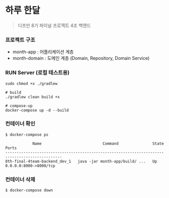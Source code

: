 # 하루 한달
> 디프만 8기 파이널 프로젝트 4조 백엔드

### 프로젝트 구조
* month-app : 어플리케이션 계층
* month-domain : 도메인 계층 (Domain, Repository, Domain Service)


### RUN Server (로컬 테스트용)
```
sudo chmod +x ./gradlew

# build
./gradlew clean build +x

# compose-up
docker-compose up -d --build
```

### 컨테이너 확인
```
$ docker-compose ps

            Name                           Command               State           Ports         
-----------------------------------------------------------------------------------------------
8th-final-4team-backend_dev_1   java -jar month-app/build/ ...   Up      0.0.0.0:8000->8000/tcp

```

### 컨테이너 삭제
```
$ docker-compose down
```

